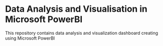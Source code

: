 # Data Analysis and Visualisation in Microsoft PowerBI
This repository contains data analysis and visualization dashboard creating using Microsoft PowerBI
